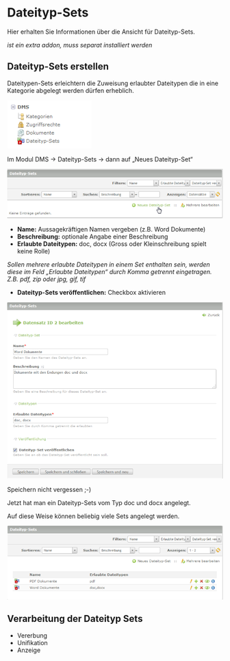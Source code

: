 # Dateityp-Sets

Hier erhalten Sie Informationen über die Ansicht für Dateityp-Sets.

*ist ein extra addon, muss separat installiert werden*

## Dateityp-Sets erstellen
Dateitypen-Sets erleichtern die Zuweisung erlaubter Dateitypen die in eine Kategorie abgelegt werden dürfen erheblich.

![Screenshot Backend Menü](../screenshot_backend_menu.png)


Im Modul DMS → Dateityp-Sets → dann auf „Neues Dateityp-Set“


![Screenshot Neues Dateityp-Sets anlegen](screenshot_file_type_sets_new.png)


* **Name:** Aussagekräftigen Namen vergeben (z.B. Word Dokumente)
* **Beschreibung:** optionale Angabe einer Beschreibung
* **Erlaubte Dateitypen:** doc, docx (Gross oder Kleinschreibung spielt keine Rolle)

*Sollen mehrere erlaubte Dateitypen in einem Set enthalten sein, werden diese im Feld „Erlaubte Dateitypen“ durch Komma getrennt eingetragen. Z.B. pdf, zip oder jpg, gif, tif*

* **Dateityp-Sets veröffentlichen:** Checkbox aktivieren

![Screenshot Dateityp-Sets konfigurieren](screenshot_file_type_sets_settings.png)

Speichern nicht vergessen ;-)

Jetzt hat man ein Dateityp-Sets vom Typ doc und docx angelegt.

Auf diese Weise können beliebig viele Sets angelegt werden.

![Screenshot Dateityp-Sets Liste](screenshot_file_type_sets_list.png)



## Verarbeitung der Dateityp Sets

* Vererbung
* Unifikation
* Anzeige
